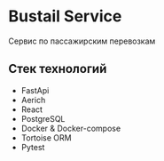 # Bustail Service
Сервис по пассажирским перевозкам

## Стек технологий
- FastApi
- Aerich
- React
- PostgreSQL
- Docker & Docker-compose
- Tortoise ORM
- Pytest
